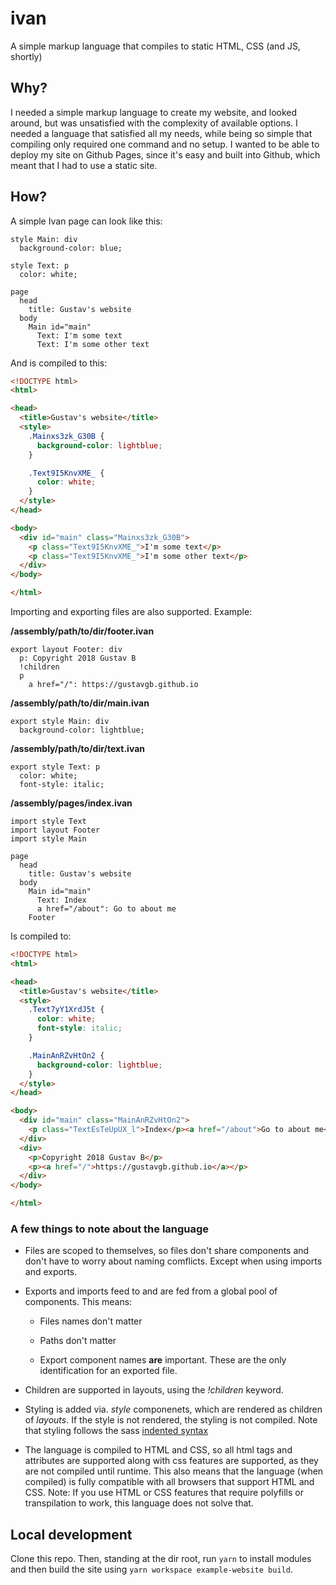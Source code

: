 # ivan

A simple markup language that compiles to static HTML, CSS (and JS, shortly)

## Why?

I needed a simple markup language to create my website, and looked around, but was unsatisfied with the complexity of available options. I needed a language that satisfied all my needs, while being so simple that compiling only required one command and no setup. I wanted to be able to deploy my site on Github Pages, since it's easy and built into Github, which meant that I had to use a static site.

## How?

A simple Ivan page can look like this:

```
style Main: div
  background-color: blue;

style Text: p
  color: white;

page
  head
    title: Gustav's website
  body
    Main id="main"
      Text: I'm some text
      Text: I'm some other text
```

And is compiled to this:

```html
<!DOCTYPE html>
<html>

<head>
  <title>Gustav's website</title>
  <style>
    .Mainxs3zk_G30B {
      background-color: lightblue;
    }

    .Text9I5KnvXME_ {
      color: white;
    }
  </style>
</head>

<body>
  <div id="main" class="Mainxs3zk_G30B">
    <p class="Text9I5KnvXME_">I'm some text</p>
    <p class="Text9I5KnvXME_">I'm some other text</p>
  </div>
</body>

</html>
```

Importing and exporting files are also supported. Example:

**/assembly/path/to/dir/footer.ivan**

```
export layout Footer: div
  p: Copyright 2018 Gustav B
  !children
  p
    a href="/": https://gustavgb.github.io
```

**/assembly/path/to/dir/main.ivan**

```
export style Main: div
  background-color: lightblue;
```

**/assembly/path/to/dir/text.ivan**

```
export style Text: p
  color: white;
  font-style: italic;
```

**/assembly/pages/index.ivan**

```
import style Text
import layout Footer
import style Main

page
  head
    title: Gustav's website
  body
    Main id="main"
      Text: Index
      a href="/about": Go to about me
    Footer
```

Is compiled to:

```html
<!DOCTYPE html>
<html>

<head>
  <title>Gustav's website</title>
  <style>
    .Text7yY1XrdJ5t {
      color: white;
      font-style: italic;
    }

    .MainAnRZvHtOn2 {
      background-color: lightblue;
    }
  </style>
</head>

<body>
  <div id="main" class="MainAnRZvHtOn2">
    <p class="TextEsTeUpUX_l">Index</p><a href="/about">Go to about me</a>
  </div>
  <div>
    <p>Copyright 2018 Gustav B</p>
    <p><a href="/">https://gustavgb.github.io</a></p>
  </div>
</body>

</html>
```

### A few things to note about the language

* Files are scoped to themselves, so files don't share components and don't have to worry about naming comflicts. Except when using imports and exports.

* Exports and imports feed to and are fed from a global pool of components. This means:

    * Files names don't matter

    * Paths don't matter

    * Export component names **are** important. These are the only identification for an exported file.

* Children are supported in layouts, using the *!children* keyword.

* Styling is added via. *style* componenets, which are rendered as children of *layouts*. If the style is not rendered, the styling is not compiled. Note that styling follows the sass [indented syntax](http://sass-lang.com/documentation/file.INDENTED_SYNTAX.html)

* The language is compiled to HTML and CSS, so all html tags and attributes are supported along with css features are supported, as they are not compiled until runtime. This also means that the language (when compiled) is fully compatible with all browsers that support HTML and CSS. Note: If you use HTML or CSS features that require polyfills or transpilation to work, this language does not solve that.

## Local development

Clone this repo. Then, standing at the dir root, run `yarn` to install modules and then build the site using `yarn workspace example-website build`.

